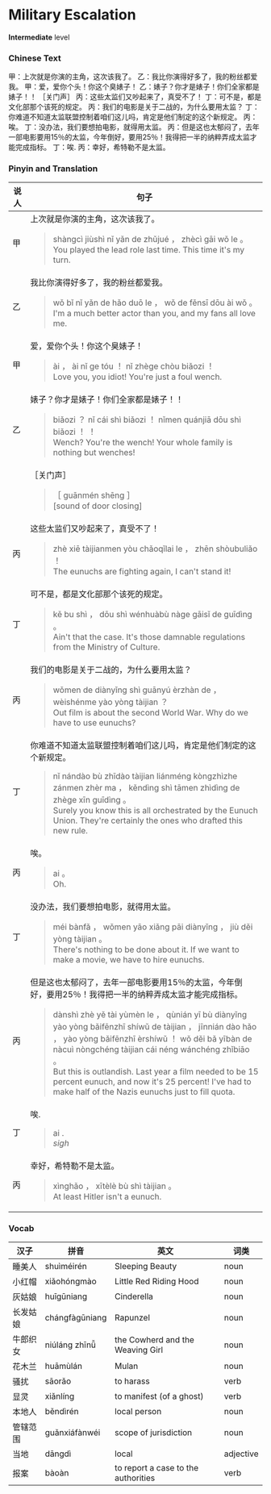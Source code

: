 # Military Escalation
**Intermediate** level
### Chinese Text
甲：上次就是你演的主角，这次该我了。
乙：我比你演得好多了，我的粉丝都爱我。
甲：爱，爱你个头！你这个臭婊子！
乙：婊子？你才是婊子！你们全家都是婊子！！
［关门声］
丙：这些太监们又吵起来了，真受不了！
丁：可不是，都是文化部那个该死的规定。
丙：我们的电影是关于二战的，为什么要用太监？
丁：你难道不知道太监联盟控制着咱们这儿吗，肯定是他们制定的这个新规定。
丙：唉。
丁：没办法，我们要想拍电影，就得用太监。
丙：但是这也太郁闷了，去年一部电影要用15％的太监，今年倒好，要用25％！我得把一半的纳粹弄成太监才能完成指标。
丁：唉.
丙：幸好，希特勒不是太监。

### Pinyin and Translation
|说人|句子|
|----|----|
|甲|上次就是你演的主角，这次该我了。<blockquote>shàngcì jiùshì nǐ yǎn de zhǔjué ， zhècì gāi wǒ le 。<br />You played the lead role last time. This time it's my turn.</blockquote>|
|乙|我比你演得好多了，我的粉丝都爱我。<blockquote>wǒ bǐ nǐ yǎn de hǎo duō le ， wǒ de fěnsī dōu ài wǒ 。<br />I'm a much better actor than you, and my fans all love me.</blockquote>|
|甲|爱，爱你个头！你这个臭婊子！<blockquote>ài ， ài nǐ ge tóu ！ nǐ zhège chòu biǎozi ！<br />Love you, you idiot! You're just a foul wench.</blockquote>|
|乙|婊子？你才是婊子！你们全家都是婊子！！<blockquote>biǎozi ？ nǐ cái shì biǎozi ！ nǐmen quánjiā dōu shì biǎozi ！ ！<br />Wench? You're the wench! Your whole family is nothing but wenches!</blockquote>|
||［关门声］<blockquote>［ guānmén shēng ］<br />[sound of door closing]</blockquote>|
|丙|这些太监们又吵起来了，真受不了！<blockquote>zhè xiē tàijianmen yòu chǎoqǐlai le ， zhēn shòubuliǎo ！<br />The eunuchs are fighting again, I can't stand it!</blockquote>|
|丁|可不是，都是文化部那个该死的规定。<blockquote>kě bu shì ， dōu shì wénhuàbù nàge gāisǐ de guīdìng 。<br />Ain't that the case. It's those damnable regulations from the Ministry of Culture.</blockquote>|
|丙|我们的电影是关于二战的，为什么要用太监？<blockquote>wǒmen de diànyǐng shì guānyú èrzhàn de ， wèishénme yào yòng tàijian ？<br />Out film is about the second World War. Why do we have to use eunuchs?</blockquote>|
|丁|你难道不知道太监联盟控制着咱们这儿吗，肯定是他们制定的这个新规定。<blockquote>nǐ nándào bù zhīdào tàijian liánméng kòngzhìzhe zánmen zhèr ma ， kěndìng shì tāmen zhìdìng de zhège xīn guīdìng 。<br />Surely you know this is all orchestrated by the Eunuch Union. They're certainly the ones who drafted this new rule.</blockquote>|
|丙|唉。<blockquote>ai 。<br />Oh.</blockquote>|
|丁|没办法，我们要想拍电影，就得用太监。<blockquote>méi bànfǎ ， wǒmen yāo xiǎng pāi diànyǐng ， jiù děi yòng tàijian 。<br />There's nothing to be done about it. If we want to make a movie, we have to hire eunuchs.</blockquote>|
|丙|但是这也太郁闷了，去年一部电影要用15％的太监，今年倒好，要用25％！我得把一半的纳粹弄成太监才能完成指标。<blockquote>dànshì zhè yě tài yùmèn le ， qùnián yī bù diànyǐng yào yòng bǎifēnzhī shíwǔ de tàijian ， jīnnián dào hǎo ， yào yòng bǎifēnzhī èrshíwǔ ！ wǒ děi bǎ yībàn de nàcuì nòngchéng tàijian cái néng wánchéng zhǐbiāo 。<br />But this is outlandish. Last year a film needed to be 15 percent eunuch, and now it's 25 percent! I've had to make half of the Nazis eunuchs just to fill quota.</blockquote>|
|丁|唉.<blockquote>ai .<br />*sigh*</blockquote>|
|丙|幸好，希特勒不是太监。<blockquote>xìnghǎo ， xītèlè bù shì tàijian 。<br />At least Hitler isn't a eunuch.</blockquote>|
### Vocab
|汉子|拼音|英文|词类|
|----|----|----|----|
|睡美人|shuìméirén|Sleeping Beauty|noun|
|小红帽|xiǎohóngmào|Little Red Riding Hood|noun|
|灰姑娘|huīgūniang|Cinderella|noun|
|长发姑娘|chángfàgūniang|Rapunzel|noun|
|牛郎织女|niúláng zhīnǚ|the Cowherd and the Weaving Girl|noun|
|花木兰|huāmùlán|Mulan|noun|
|骚扰|sāorǎo|to harass|verb|
|显灵|xiǎnlíng|to manifest (of a ghost)|verb|
|本地人|běndìrén|local person|noun|
|管辖范围|guǎnxiáfànwéi|scope of jurisdiction|noun|
|当地|dāngdì|local|adjective|
|报案|bàoàn|to report a case to the authorities|verb|